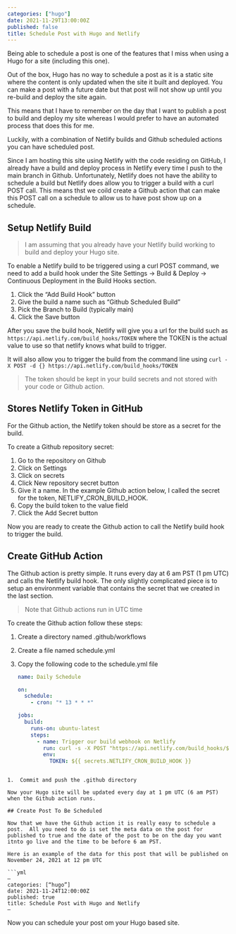 ```yaml
---
categories: ["hugo"]
date: 2021-11-29T13:00:00Z
published: false
title: Schedule Post with Hugo and Netlify
---
```


Being able to schedule a post is one of the features that I miss when using a Hugo for a site (including this one).

Out of the box, Hugo has no way to schedule a post as it is a static site where the content is only updated when the site it built and deployed.  You can make a post with a future date but that post will not show up until you re-build and deploy the site again.

This means that I have to remember on the day that I want to publish a post to build and deploy my site whereas I would prefer to have an automated process that does this for me.

Luckily, with a combination of Netlify builds and Github scheduled actions you can have scheduled post.

<!--more-->

Since I am hosting this site using Netlify with the code residing on GitHub, I already have a build and deploy process in Netlify every time I push to the main branch in Github.  Unfortunately, Netlify does not have the ability to schedule a build but Netlify does allow you to trigger a build with a curl POST call.  This means thst we coild create a Github action that can make this POST call on a schedule to allow us to have post show up on a schedule.

## Setup Netlify Build

> I am assuming that you already have your Netlify build working to build and deploy your Hugo site.

To enable a Netlify build to be triggered using a curl POST command, we need to add a build hook under the Site Settings -> Build & Deploy -> Continuous Deployment in the Build Hooks section.

1. Click the “Add Build Hook” button
1. Give the build a name such as “Github Scheduled Build”
1. Pick the Branch to Build (typically main)
1. Click the Save button

After you save the build hook, Netlify will give you a url for the build such as `https://api.netlify.com/build_hooks/TOKEN` where the TOKEN is the actual value to use so that netlify knows what build to trigger.

It will also allow you to trigger the build from the command line using `curl -X POST -d {} https://api.netlify.com/build_hooks/TOKEN`

> The token should be kept in your build secrets and not stored with your code or Github action.

## Stores Netlify Token in GitHub

For the Github action, the Netlify token should be  store as a secret for the build.

To create a Github repository secret:

1. Go to the repository on Github
1. Click on Settings
1. Click on secrets
1. Click New repository secret button
1. Give it a name. In the example Github action below, I called the secret for the token, NETLIFY_CRON_BUILD_HOOK.
1. Copy the build token to the value field
1. Click the Add Secret button

Now you are ready to create the Github action to call the Netlify build hook to trigger the build.


##  Create GitHub Action

The Github action is pretty simple.  It runs every day at 6 am PST (1 pm UTC) and calls the Netlify build hook.  The only slightly complicated piece is to setup an environment variable that contains the secret that we created in the last section.
 
> Note that Github actions run in UTC time

To create the Github action follow these steps:

1. Create a directory named .github/workflows
1. Create a file named schedule.yml
1.  Copy the following code to the schedule.yml file

     ```yml
     name: Daily Schedule
     
     on:
       schedule:
         - cron: "* 13 * * *"
     
     jobs:
       build:
         runs-on: ubuntu-latest
         steps:
           - name: Trigger our build webhook on Netlify
             run: curl -s -X POST "https://api.netlify.com/build_hooks/${TOKEN}"
             env:
               TOKEN: ${{ secrets.NETLIFY_CRON_BUILD_HOOK }}
```

1.  Commit and push the .github directory 

Now your Hugo site will be updated every day at 1 pm UTC (6 am PST) when the Github action runs.

## Create Post To Be Scheduled

Now that we have the Github action it is really easy to schedule a post.  All you need to do is set the meta data on the post for published to true and the date of the post to be on the day you want itnto go live and the time to be before 6 am PST.

Here is an example of the data for this post that will be published on November 24, 2021 at 12 pm UTC
  
```yml
—
categories: [“hugo”]
date: 2021-11-24T12:00:00Z
published: true
title: Schedule Post with Hugo and Netlify
—
```

Now you can schedule your post om your Hugo based site. 

